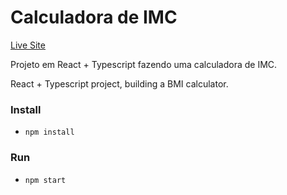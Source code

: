 # Calculadora de IMC

[Live Site](https://brunooborges.github.io/react-calc-imc)

Projeto em React + Typescript fazendo uma calculadora de IMC.

React + Typescript project, building a BMI calculator.

### Install

- `npm install`

### Run

- `npm start`
